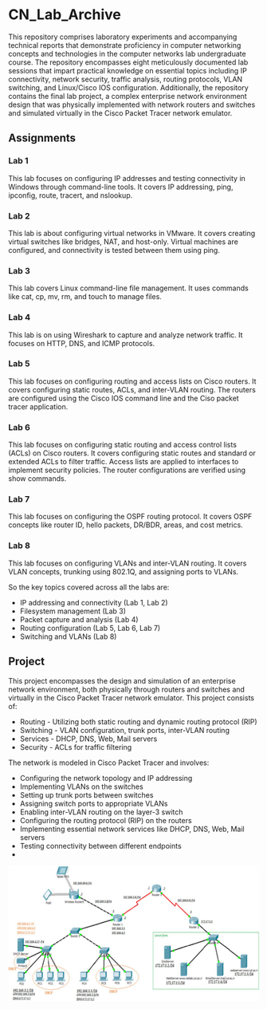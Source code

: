 # CN_Lab_Archive
This repository comprises laboratory experiments and accompanying technical reports that demonstrate proficiency in computer networking concepts and technologies in the computer networks lab undergraduate course. The repository encompasses eight meticulously documented lab sessions that impart practical knowledge on essential topics including IP connectivity, network security, traffic analysis, routing protocols, VLAN switching, and Linux/Cisco IOS configuration. Additionally, the repository contains the final lab project, a complex enterprise network environment design that was physically implemented with network routers and switches and simulated virtually in the Cisco Packet Tracer network emulator.

## Assignments
### Lab 1
This lab focuses on configuring IP addresses and testing connectivity in Windows through command-line tools. It covers IP addressing, ping, ipconfig, route, tracert, and nslookup.

### Lab 2
This lab is about configuring virtual networks in VMware. It covers creating virtual switches like bridges, NAT, and host-only. Virtual machines are configured, and connectivity is tested between them using ping.

### Lab 3
This lab covers Linux command-line file management. It uses commands like cat, cp, mv, rm, and touch to manage files.

### Lab 4
This lab is on using Wireshark to capture and analyze network traffic. It focuses on HTTP, DNS, and ICMP protocols.

### Lab 5
This lab focuses on configuring routing and access lists on Cisco routers. It covers configuring static routes, ACLs, and inter-VLAN routing. The routers are configured using the Cisco IOS command line and the Ciso packet tracer application.

### Lab 6
This lab focuses on configuring static routing and access control lists (ACLs) on Cisco routers. It covers configuring static routes and standard or extended ACLs to filter traffic. Access lists are applied to interfaces to implement security policies. The router configurations are verified using show commands.

### Lab 7
This lab focuses on configuring the OSPF routing protocol. It covers OSPF concepts like router ID, hello packets, DR/BDR, areas, and cost metrics.

### Lab 8
This lab focuses on configuring VLANs and inter-VLAN routing. It covers VLAN concepts, trunking using 802.1Q, and assigning ports to VLANs.

So the key topics covered across all the labs are:
- IP addressing and connectivity (Lab 1, Lab 2)
- Filesystem management (Lab 3)
- Packet capture and analysis (Lab 4)
- Routing configuration (Lab 5, Lab 6, Lab 7)
- Switching and VLANs (Lab 8)

## Project
This project encompasses the design and simulation of an enterprise network environment, both physically through routers and switches and virtually in the Cisco Packet Tracer network emulator.
This project consists of:
- Routing - Utilizing both static routing and dynamic routing protocol (RIP)
- Switching - VLAN configuration, trunk ports, inter-VLAN routing
- Services - DHCP, DNS, Web, Mail servers
- Security - ACLs for traffic filtering

The network is modeled in Cisco Packet Tracer and involves:
* Configuring the network topology and IP addressing
* Implementing VLANs on the switches
* Setting up trunk ports between switches
* Assigning switch ports to appropriate VLANs
* Enabling inter-VLAN routing on the layer-3 switch
* Configuring the routing protocol (RIP) on the routers
* Implementing essential network services like DHCP, DNS, Web, Mail servers
* Testing connectivity between different endpoints
* 
<p align="center">
  <img src="https://github.com/MelvinMo/CN_Lab_Archive/blob/main/Project/ScenarioSamp.png" alt="IMG" />
</p>
